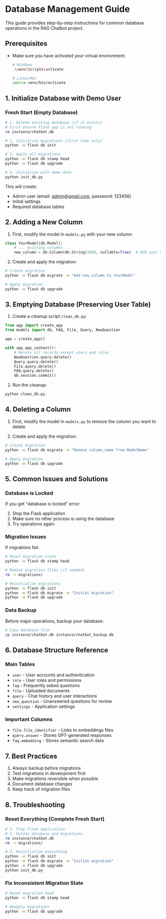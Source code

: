 # Database Management Guide

This guide provides step-by-step instructions for common database operations in the RAG Chatbot project.

## Prerequisites
- Make sure you have activated your virtual environment:
  ```bash
  # Windows
  .\venv\Scripts\activate
  
  # Linux/Mac
  source venv/bin/activate
  ```

## 1. Initialize Database with Demo User

### Fresh Start (Empty Database)
```bash
# 1. Delete existing database (if it exists)
# First ensure Flask app is not running
rm instance/chatbot.db

# 2. Initialize migrations (first time only)
python -m flask db init

# 3. Apply all migrations
python -m flask db stamp head
python -m flask db upgrade

# 4. Initialize with demo data
python init_db.py
```

This will create:
- Admin user (email: admin@gmail.com, password: 123456)
- Initial settings
- Required database tables

## 2. Adding a New Column

1. First, modify the model in `models.py` with your new column:
```python
class YourModel(db.Model):
    # ... existing columns ...
    new_column = db.Column(db.String(100), nullable=True)  # Add your new column
```

2. Create and apply the migration:
```bash
# Create migration
python -m flask db migrate -m "Add new_column to YourModel"

# Apply migration
python -m flask db upgrade
```

## 3. Emptying Database (Preserving User Table)

1. Create a cleanup script `clean_db.py`:
```python
from app import create_app
from models import db, FAQ, File, Query, NewQuestion

app = create_app()

with app.app_context():
    # Delete all records except users and roles
    NewQuestion.query.delete()
    Query.query.delete()
    File.query.delete()
    FAQ.query.delete()
    db.session.commit()
```

2. Run the cleanup:
```bash
python clean_db.py
```

## 4. Deleting a Column

1. First, modify the model in `models.py` to remove the column you want to delete.

2. Create and apply the migration:
```bash
# Create migration
python -m flask db migrate -m "Remove column_name from ModelName"

# Apply migration
python -m flask db upgrade
```

## 5. Common Issues and Solutions

### Database is Locked
If you get "database is locked" error:
1. Stop the Flask application
2. Make sure no other process is using the database
3. Try operations again

### Migration Issues
If migrations fail:
```bash
# Reset migration state
python -m flask db stamp head

# Remove migration files (if needed)
rm -r migrations/

# Reinitialize migrations
python -m flask db init
python -m flask db migrate -m "Initial migration"
python -m flask db upgrade
```

### Data Backup
Before major operations, backup your database:
```bash
# Copy database file
cp instance/chatbot.db instance/chatbot_backup.db
```

## 6. Database Structure Reference

### Main Tables
- `user` - User accounts and authentication
- `role` - User roles and permissions
- `faq` - Frequently asked questions
- `file` - Uploaded documents
- `query` - Chat history and user interactions
- `new_question` - Unanswered questions for review
- `settings` - Application settings

### Important Columns
- `file.file_identifier` - Links to embeddings files
- `query.answer` - Stores GPT-generated responses
- `faq.embedding` - Stores semantic search data

## 7. Best Practices

1. Always backup before migrations
2. Test migrations in development first
3. Make migrations reversible when possible
4. Document database changes
5. Keep track of migration files

## 8. Troubleshooting

### Reset Everything (Complete Fresh Start)
```bash
# 1. Stop Flask application
# 2. Delete database and migrations
rm instance/chatbot.db
rm -r migrations/

# 3. Reinitialize everything
python -m flask db init
python -m flask db migrate -m "Initial migration"
python -m flask db upgrade
python init_db.py
```

### Fix Inconsistent Migration State
```bash
# Reset migration head
python -m flask db stamp head

# Reapply migrations
python -m flask db upgrade
``` 